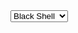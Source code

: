 <select>
  <option value="black">Black Shell</option>
  <option value="red">Red Shell</option>
  <option value="silver">Silver Shell</option>
  <option value="indigo">Indigo Shell</option>
</select>
